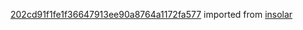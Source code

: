 [202cd91f1fe1f36647913ee90a8764a1172fa577](https://github.com/insolar/insolar/commit/202cd91f1fe1f36647913ee90a8764a1172fa577) imported from [insolar](https://github.com/insolar/insolar)
